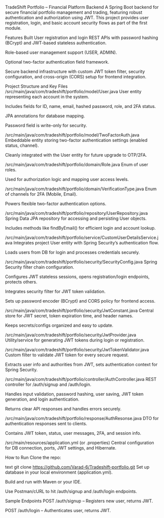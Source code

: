 TradeShift Portfolio – Financial Platform Backend
A Spring Boot backend for secure financial portfolio management and trading, featuring robust authentication and authorization using JWT.
This project provides user registration, login, and basic account security flows as part of the first module.

Features Built
User registration and login REST APIs with password hashing (BCrypt) and JWT-based stateless authentication.

Role-based user management support (USER, ADMIN).

Optional two-factor authentication field framework.

Secure backend infrastructure with custom JWT token filter, security configuration, and cross-origin (CORS) setup for frontend integration.

Project Structure and Key Files
/src/main/java/com/tradeshift/portfolio/model/User.java
User entity representing each account in the system.

Includes fields for ID, name, email, hashed password, role, and 2FA status.

JPA annotations for database mapping.

Password field is write-only for security.

/src/main/java/com/tradeshift/portfolio/model/TwoFactorAuth.java
Embeddable entity storing two-factor authentication settings (enabled status, channel).

Cleanly integrated with the User entity for future upgrade to OTP/2FA.

/src/main/java/com/tradeshift/portfolio/domain/Role.java
Enum of user roles.

Used for authorization logic and mapping user access levels.

/src/main/java/com/tradeshift/portfolio/domain/VerificationType.java
Enum of channels for 2FA (Mobile, Email).

Powers flexible two-factor authentication options.

/src/main/java/com/tradeshift/portfolio/repository/UserRepository.java
Spring Data JPA repository for accessing and persisting User objects.

Includes methods like findByEmail() for efficient login and account lookup.

/src/main/java/com/tradeshift/portfolio/service/CustomUserDetailsService.java
Integrates project User entity with Spring Security’s authentication flow.

Loads users from DB for login and processes credentials securely.

/src/main/java/com/tradeshift/portfolio/security/SecurityConfig.java
Spring Security filter chain configuration.

Configures JWT stateless sessions, opens registration/login endpoints, protects others.

Integrates security filter for JWT token validation.

Sets up password encoder (BCrypt) and CORS policy for frontend access.

/src/main/java/com/tradeshift/portfolio/security/JwtConstant.java
Central store for JWT secret, token expiration time, and header names.

Keeps secrets/configs organized and easy to update.

/src/main/java/com/tradeshift/portfolio/security/JwtProvider.java
Utility/service for generating JWT tokens during login or registration.

/src/main/java/com/tradeshift/portfolio/security/JwtTokenValidator.java
Custom filter to validate JWT token for every secure request.

Extracts user info and authorities from JWT, sets authentication context for Spring Security.

/src/main/java/com/tradeshift/portfolio/controller/AuthController.java
REST controller for /auth/signup and /auth/login.

Handles input validation, password hashing, user saving, JWT token generation, and login authentication.

Returns clear API responses and handles errors securely.

/src/main/java/com/tradeshift/portfolio/response/AuthResonse.java
DTO for authentication responses sent to clients.

Contains JWT token, status, user messages, 2FA, and session info.

/src/main/resources/application.yml (or .properties)
Central configuration for DB connection, ports, JWT settings, and Hibernate.

How to Run
Clone the repo:

text
git clone https://github.com/Varad-6/Tradeshift-portfolio.git
Set up database in your local environment (application.yml).

Build and run with Maven or your IDE.

Use Postman/cURL to hit /auth/signup and /auth/login endpoints.

Sample Endpoints
POST /auth/signup – Registers new user, returns JWT.

POST /auth/login – Authenticates user, returns JWT.
